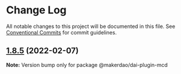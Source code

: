 # Change Log

All notable changes to this project will be documented in this file.
See [Conventional Commits](https://conventionalcommits.org) for commit guidelines.

## [1.8.5](https://github.com/makerdao/dai.js/compare/@makerdao/dai-plugin-mcd@1.8.5-alpha.2...@makerdao/dai-plugin-mcd@1.8.5) (2022-02-07)

**Note:** Version bump only for package @makerdao/dai-plugin-mcd
